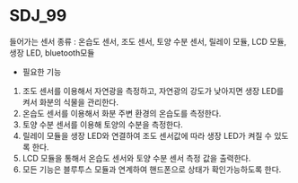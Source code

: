 # SDJ_99
들어가는 센서 종류 : 온습도 센서, 조도 센서, 토양 수분 센서, 릴레이 모듈, LCD 모듈, 생장 LED, bluetooth모듈

* 필요한 기능
1. 조도 센서를 이용해서 자연광을 측정하고, 자연광의 강도가 낮아지면 생장 LED를 켜서 화분의 식물을 관리한다.
2. 온습도 센서를 이용해서 화분 주변 환경의 온습도를 측정한다.
3. 토양 수분 센서를 이용해 토양의 수분을 측정한다.
4. 릴레이 모듈을 생장 LED와 연결하여 조도 센서값에 따라 생장 LED가 켜질 수 있도록 한다.
5. LCD 모듈을 통해서 온습도 센서와 토양 수분 센서 측정 값을 출력한다.
6. 모든 기능은 블루투스 모듈과 연계하여 핸드폰으로 상태가 확인가능하도록 한다.
